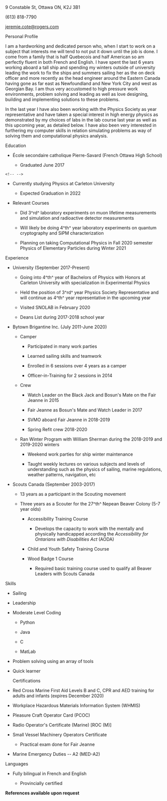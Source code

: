 9 Constable St, Ottawa ON, K2J 3B1

\(613\) 818-7790

<jeremie.cote@rogers.com>

Personal Profile

I am a hardworking and dedicated person who, when I start to work on a
subject that interests me will tend to not put it down until the job is
done. I come from a family that is half Quebecois and half American so
am perfectly fluent in both French and English. I have spent the last 6
years working aboard a tall ship and spending my winters outside of
university leading the work to fix the ships and summers sailing her as
the on deck officer and more recently as the head engineer around the
Eastern Canada having gone as far east as Newfoundland and New York City
and west as Georgian Bay. I am thus very accustomed to high pressure
work environments, problem solving and leading as well as love
designing, building and implementing solutions to these problems.

In the last year I have also been working with the Physics Society as
year representative and have taken a special interest in high energy
physics as demonstrated by my choices of labs in the lab course last
year as well as this upcoming year, as detailed below. I have also been
very interested in furthering my computer skills in relation simulating
problems as way of solving them and computational physics analysis.

Education

-   École secondaire catholique Pierre-Savard (French Ottawa High
    School)

    -   Graduated June 2017

```{=html}
<!-- -->
```
-   Currently studying Physics at Carleton University

    -   Expected Graduation in 2022

-   Relevant Courses

    -   Did 3^rd^ laboratory experiments on muon lifetime measurements
        and simulation and radioactive detector measurements

    -   Will likely be doing 4^th^ year laboratory experiments on
        quantum cryptography and SiPM characterization

    -   Planning on taking Computational Physics in Fall 2020 semester
        Physics of Elementary Particles during Winter 2021

Experience

-   University (September 2017-Present)

    -   Going into 4^th^ year of Bachelors of Physics with Honors at
        Carleton University with specialization in Experimental Physics

    -   Held the position of 3^rd^ year Physics Society Representative
        and will continue as 4^th^ year representative in the upcoming
        year

    -   Visited SNOLAB in February 2020

    -   Deans List during 2017-2018 school year

-   Bytown Brigantine Inc. (July 2011-June 2020)

    -   Camper

        -   Participated in many work parties

        -   Learned sailing skills and teamwork

        -   Enrolled in 6 sessions over 4 years as a camper

        -   Officer-in-Training for 2 sessions in 2014

    -   Crew

        -   Watch Leader on the Black Jack and Bosun's Mate on the Fair
            Jeanne in 2015

        -   Fair Jeanne as Bosun's Mate and Watch Leader in 2017

        -   SVMO aboard Fair Jeanne in 2018-2019

        -   Spring Refit crew 2018-2020

    -   Ran Winter Program with William Sherman during the 2018-2019 and
        2019-2020 winters

        -   Weekend work parties for ship winter maintenance

        -   Taught weekly lectures on various subjects and levels of
            understanding such as the physics of sailing, marine
            regulations, weather patterns, navigation, etc

-   Scouts Canada (September 2003-2017)

    -   13 years as a participant in the Scouting movement

    -   Three years as a Scouter for the 27^th^ Nepean Beaver Colony
        (5-7 year olds)

        -   Accessibility Training Course

            -   Develops the capacity to work with the mentally and
                physically handicapped according the *Accessibility for
                Ontarians with Disabilities Act* (AODA) 

        -   Child and Youth Safety Training Course

        -   Wood Badge 1 Course

            -   Required basic training course used to qualify all
                Beaver Leaders with Scouts Canada

Skills

-   Sailing

-   Leadership

-   Moderate Level Coding

    -   Python

    -   Java

    -   C

    -   MatLab

-   Problem solving using an array of tools

-   Quick learner

    Certifications

-   Red Cross Marine First Aid Levels B and C, CPR and AED training for
    adults and infants (expires December 2020)

-   Workplace Hazardous Materials Information System (WHMIS)

-   Pleasure Craft Operator Card (PCOC)

-   Radio Operator\'s Certificate (Marine) \[ROC (M)\]

-   Small Vessel Machinery Operators Certificate

    -   Practical exam done for Fair Jeanne

-   Marine Emergency Duties -- A2 (MED-A2)

Languages

-   Fully bilingual in French and English

    -   Provincially certified

**References available upon request**
